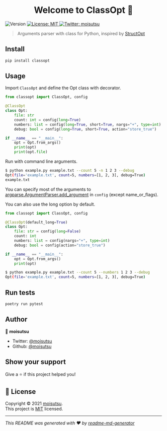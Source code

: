<h1 align="center">Welcome to ClassOpt 👋</h1>
<p>
  <img alt="Version" src="https://img.shields.io/badge/version-0.1.4-blue.svg?cacheSeconds=2592000" />
  <a href="https://github.com/moisutsu/classopt/blob/main/LICENSE" target="_blank">
    <img alt="License: MIT" src="https://img.shields.io/badge/License-MIT-yellow.svg" />
  </a>
  <a href="https://twitter.com/moisutsu" target="_blank">
    <img alt="Twitter: moisutsu" src="https://img.shields.io/twitter/follow/moisutsu.svg?style=social" />
  </a>
</p>

> Arguments parser with class for Python, inspired by [StructOpt](https://github.com/TeXitoi/structopt)

## Install

```sh
pip install classopt
```

## Usage

Import `ClassOpt` and define the Opt class with decorator.

```python
from classopt import ClassOpt, config

@ClassOpt
class Opt:
    file: str
    count: int = config(long=True)
    numbers: list = config(long=True, short=True, nargs="+", type=int)
    debug: bool = config(long=True, short=True, action="store_true")

if __name__ == "__main__":
    opt = Opt.from_args()
    print(opt)
    print(opt.file)
```

Run with command line arguments.

```bash
$ python example.py example.txt --count 5 -n 1 2 3 --debug
Opt(file='example.txt', count=5, numbers=[1, 2, 3], debug=True)
example.txt
```
You can specify most of the arguments to [argparse.ArgumentParser.add_argument](https://docs.python.org/ja/3/library/argparse.html#argparse.ArgumentParser.add_argument) in `config` (except name_or_flags).

You can also use the long option by default.

```python
from classopt import ClassOpt, config

@ClassOpt(default_long=True)
class Opt:
    file: str = config(long=False)
    count: int
    numbers: list = config(nargs="+", type=int)
    debug: bool = config(action="store_true")

if __name__ == "__main__":
    opt = Opt.from_args()
    print(opt)
```

```bash
$ python example.py example.txt --count 5 --numbers 1 2 3 --debug
Opt(file='example.txt', count=5, numbers=[1, 2, 3], debug=True)
```

## Run tests

```sh
poetry run pytest
```

## Author

👤 **moisutsu**

* Twitter: [@moisutsu](https://twitter.com/moisutsu)
* Github: [@moisutsu](https://github.com/moisutsu)

## Show your support

Give a ⭐️ if this project helped you!

## 📝 License

Copyright © 2021 [moisutsu](https://github.com/moisutsu).<br />
This project is [MIT](https://github.com/moisutsu/classopt/blob/main/LICENSE) licensed.

***
_This README was generated with ❤️ by [readme-md-generator](https://github.com/kefranabg/readme-md-generator)_
